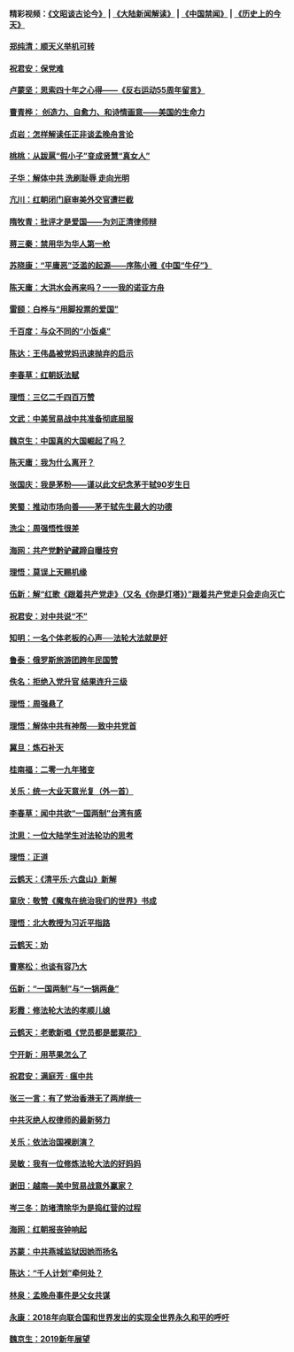 #### 精彩视频：[《文昭谈古论今》](https://github.com/gfw-breaker/wenzhao/blob/master/README.md?t=01182130) | [《大陆新闻解读》](https://github.com/gfw-breaker/ntdtv-comedy/blob/master/README.md?t=01182130) | [《中国禁闻》](https://github.com/gfw-breaker/ntdtv-news/blob/master/README.md?t=01182130) | [《历史上的今天》](https://github.com/gfw-breaker/today-in-history/blob/master/README.md?t=01182130) 

#### [郑纯清：顺天义举机可转](../pages/nsc993/n10984369.md?t=01182130) 

#### [祝君安：保党难](../pages/nsc993/n10984362.md?t=01182130) 

#### [卢蒙坚：思索四十年之心得——《反右运动55周年留言》](../pages/nsc993/n10984355.md?t=01182130) 

#### [曹青桦： 创造力、自愈力、和诗情画意——美国的生命力](../pages/nsc993/n10984216.md?t=01182130) 

#### [贞岩：怎样解读任正非谈孟晚舟言论](../pages/nsc993/n10984650.md?t=01182130) 

#### [桃桃：从跋扈“假小子”变成贤慧“真女人”](../pages/nsc993/n10984416.md?t=01182130) 

#### [子华：解体中共 洗刷耻辱 走向光明](../pages/nsc993/n10984019.md?t=01182130) 

#### [亢川：红朝闭门庭审美外交官遭拦截](../pages/nsc993/n10984050.md?t=01182130) 

#### [隋牧青：批评才是爱国——为刘正清律师辩](../pages/nsc993/n10983057.md?t=01182130) 

#### [蒋三秦：禁用华为华人第一枪](../pages/nsc993/n10982973.md?t=01182130) 

#### [苏晓康：“平庸恶”泛滥的起源——序陈小雅《中国“牛仔”》](../pages/nsc993/n10982008.md?t=01182130) 

#### [陈天庸：大洪水会再来吗？一一我的诺亚方舟](../pages/nsc993/n10981086.md?t=01182130) 

#### [雷颐：白桦与“用脚投票的爱国”](../pages/nsc993/n10981048.md?t=01182130) 

#### [千百度：与众不同的“小饭桌”](../pages/nsc993/n10978639.md?t=01182130) 

#### [陈达：王伟晶被党妈迅速抛弃的启示](../pages/nsc993/n10976450.md?t=01182130) 

#### [李春草：红朝妖法赋](../pages/nsc993/n10976387.md?t=01182130) 

#### [理悟：三亿二千四百万赞](../pages/nsc993/n10975966.md?t=01182130) 

#### [文武：中美贸易战中共准备彻底屈服](../pages/nsc993/n10974571.md?t=01182130) 

#### [魏京生：中国真的大国崛起了吗？](../pages/nsc993/n10974530.md?t=01182130) 

#### [陈天庸：我为什么离开？](../pages/nsc993/n10974493.md?t=01182130) 

#### [张国庆：我是茅粉——谨以此文纪念茅于轼90岁生日](../pages/nsc993/n10974477.md?t=01182130) 

#### [笑蜀：推动市场向善——茅于轼先生最大的功德](../pages/nsc993/n10974451.md?t=01182130) 

#### [洗尘：周强悟性很差](../pages/nsc993/n10973701.md?t=01182130) 

#### [海网：共产党黔驴藏蹄自曝技穷](../pages/nsc993/n10969562.md?t=01182130) 

#### [理悟：莫误上天赐机缘](../pages/nsc993/n10969514.md?t=01182130) 

#### [伍新：解“红歌《跟着共产党走》（又名《你是灯塔》）”跟着共产党走只会走向灭亡](../pages/nsc993/n10969074.md?t=01182130) 

#### [祝君安：对中共说“不”](../pages/nsc993/n10968464.md?t=01182130) 

#### [知明：一名个体老板的心声──法轮大法就是好](../pages/nsc993/n10967473.md?t=01182130) 

#### [鲁泰：俄罗斯旅游团跨年民国赞](../pages/nsc993/n10967035.md?t=01182130) 

#### [佚名：拒绝入党升官  结果连升三级](../pages/nsc993/n10965069.md?t=01182130) 

#### [理悟：周强悬了](../pages/nsc993/n10965044.md?t=01182130) 

#### [理悟：解体中共有神帮──致中共党首](../pages/nsc993/n10963824.md?t=01182130) 

#### [冀旦：炼石补天](../pages/nsc993/n10963818.md?t=01182130) 

#### [桂南福：二零一九年猪变](../pages/nsc993/n10963774.md?t=01182130) 

#### [关乐：统一大业天意光复（外一首）](../pages/nsc993/n10963765.md?t=01182130) 

#### [李春草：闻中共欲“一国两制”台湾有感](../pages/nsc993/n10963761.md?t=01182130) 

#### [沈思：一位大陆学生对法轮功的思考](../pages/nsc993/n10960706.md?t=01182130) 

#### [理悟：正道](../pages/nsc993/n10960529.md?t=01182130) 

#### [云鹤天：《清平乐‧六盘山》新解](../pages/nsc993/n10959258.md?t=01182130) 

#### [童欣：敬赞《魔鬼在统治我们的世界》书成](../pages/nsc993/n10959244.md?t=01182130) 

#### [理悟：北大教授为习近平指路](../pages/nsc993/n10959234.md?t=01182130) 

#### [云鹤天：劝](../pages/nsc993/n10959226.md?t=01182130) 

#### [曹寒松：也谈有容乃大](../pages/nsc993/n10959191.md?t=01182130) 

#### [伍新：“一国两制”与“一锅两彘”](../pages/nsc993/n10958297.md?t=01182130) 

#### [彩霞：修法轮大法的孝顺儿媳](../pages/nsc993/n10958333.md?t=01182130) 

#### [云鹤天：老歌新唱《党员都是罂粟花》](../pages/nsc993/n10958225.md?t=01182130) 

#### [宁开新：用苹果怎么了](../pages/nsc993/n10955962.md?t=01182130) 

#### [祝君安：满庭芳 · 瘟中共](../pages/nsc993/n10955949.md?t=01182130) 

#### [张三一言：有了党治香港无了两岸统一](../pages/nsc993/n10955943.md?t=01182130) 

#### [中共灭绝人权律师的最新努力](../pages/nsc993/n10954725.md?t=01182130) 

#### [关乐：依法治国裸剧演？](../pages/nsc993/n10952420.md?t=01182130) 

#### [吴敏：我有一位修炼法轮大法的好妈妈](../pages/nsc993/n10952484.md?t=01182130) 

#### [谢田：越南—美中贸易战意外赢家？](../pages/nsc993/n10940351.md?t=01182130) 

#### [岑三冬：防堵清除华为是捣红营的过程](../pages/nsc993/n10952342.md?t=01182130) 

#### [海网：红朝报丧钟响起](../pages/nsc993/n10951480.md?t=01182130) 

#### [苏蒙：中共燕城监狱因她而扬名](../pages/nsc993/n10951476.md?t=01182130) 

#### [陈达：“千人计划”牵何处？](../pages/nsc993/n10951466.md?t=01182130) 

#### [林泉：孟晚舟事件是父女共谋](../pages/nsc993/n10947780.md?t=01182130) 

#### [永康：2018年向联合国和世界发出的实现全世界永久和平的呼吁](../pages/nsc993/n10947756.md?t=01182130) 

#### [魏京生：2019新年展望](../pages/nsc993/n10947691.md?t=01182130) 

